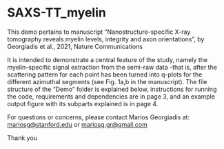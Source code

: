 # SAXS-TT_myelin

This demo pertains to manuscript 
“Nanostructure-specific X-ray tomography reveals myelin levels, integrity and axon orientations”, 
by Georgiadis et al., 2021, Nature Communications

It is intended to demonstrate a central feature of the study, namely the myelin-specific signal extraction from the semi-raw data -that is, after the scattering pattern for each point has been turned into q-plots for the different azimuthal segments (see Fig. 1a,b in the manuscript). The file structure of the “Demo” folder is explained below, instructions for running the code, requirements and dependencies are in page 3, and an example output figure with its subparts explained is in page 4.

For questions or concerns, please contact Marios Georgiadis at: mariosg@stanford.edu or mariosg.gr@gmail.com

Thank you
